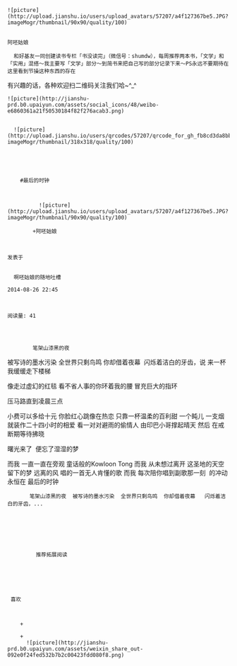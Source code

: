 
    
  
    ![picture](http://upload.jianshu.io/users/upload_avatars/57207/a4f127367be5.JPG?imageMogr/thumbnail/90x90/quality/100)
    

    阿呸姑娘
  
      和好基友一同创建读书专栏「书没读完」（微信号：shumdw），每周推荐两本书，「文学」和「实用」混搭～我主要写「文学」部分～到简书来把自己写的部分记录下来～PS永远不要期待在这里看到节操这种东西的存在

有兴趣的话，各种欢迎扫二维码关注我们哈~^_^

  
  
    ![picture](http://jianshu-prd.b0.upaiyun.com/assets/social_icons/48/weibo-e6860361a21f50530184f82f276acab3.png)
  
    
      ![picture](http://upload.jianshu.io/users/qrcodes/57207/qrcode_for_gh_fb8cd3da8bb3_430.jpg?imageMogr/thumbnail/318x318/quality/100)
    


    
      
        #最后的时钟
        
          
            
              ![picture](http://upload.jianshu.io/users/upload_avatars/57207/a4f127367be5.JPG?imageMogr/thumbnail/90x90/quality/100)
            
            +阿呸姑娘
        
        
    
    发表于 

    
      啊呸姑娘的随地吐槽

    2014-08-26 22:45

    

    阅读量: 41
  


        
            笔架山漆黑的夜
  被写诗的墨水污染
  全世界只剩鸟鸣
  你却借着夜幕 
  闪烁着洁白的牙齿，说
  来一杯
  我缓缓走下楼梯

  像走过虚幻的红毯
  看不省人事的你环着我的腰
  冒充巨大的指环
  

  压马路直到凌晨三点

  小费可以多给十元
  你脸红心跳像在热恋
  只靠一杯温柔的百利甜
  一个盹儿
  一支烟
  就装作二十四小时的相爱
  看一对对避雨的偷情人
  由印巴小哥撑起晴天
  然后
  在戒断期等待拂晓

  曙光来了 
  便忘了湿湿的梦
  

  而我
  一直一直在旁观
  童话般的Kowloon Tong
  而我
  从未想过离开
  这圣地的天空
  留下的梦 远离的风
  唱的一首无人肯懂的歌
  而我
  每次陪你唱到副歌那一刻  的冲动
  永恒在 最后的时钟

        
           笔架山漆黑的夜  被写诗的墨水污染  全世界只剩鸟鸣  你却借着夜幕   闪烁着洁白的牙齿，...
      
    
    
      
      
      
          
             推荐拓展阅读
        
      
    
    
      
          
     喜欢

      
      
        +
                  
        +
          ![picture](http://jianshu-prd.b0.upaiyun.com/assets/weixin_share_out-092e0f24fed532b7b2c00423fdd080f8.png)
        
      
    
  


